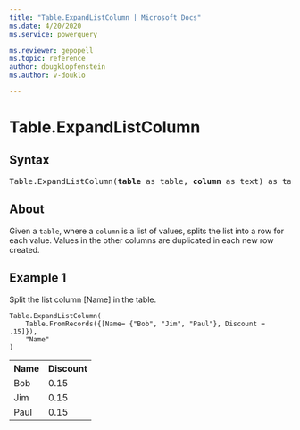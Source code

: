 ```yaml
---
title: "Table.ExpandListColumn | Microsoft Docs"
ms.date: 4/20/2020
ms.service: powerquery

ms.reviewer: gepopell
ms.topic: reference
author: dougklopfenstein
ms.author: v-douklo

---
```

# Table.ExpandListColumn

## Syntax

<pre>
Table.ExpandListColumn(<b>table</b> as table, <b>column</b> as text) as table
</pre>
  
## About  
Given a `table`, where a `column` is a list of values, splits the list into a row for each value. Values in the other columns are duplicated in each new row created.

## Example 1
Split the list column [Name] in the table.

```powerquery-m
Table.ExpandListColumn(
    Table.FromRecords({[Name= {"Bob", "Jim", "Paul"}, Discount = .15]}),
    "Name"
)
```

<table> <tr> <th>Name</th> <th>Discount</th> </tr> <tr> <td>Bob</td> <td>0.15</td> </tr> <tr> <td>Jim</td> <td>0.15</td> </tr> <tr> <td>Paul</td> <td>0.15</td> </tr> </table>
